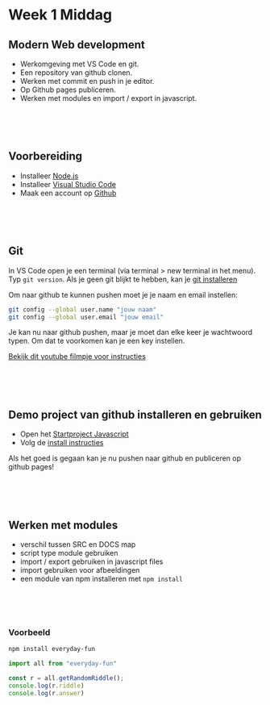 # Week 1 Middag

## Modern Web development

- Werkomgeving met VS Code en git.
- Een repository van github clonen.
- Werken met commit en push in je editor.
- Op Github pages publiceren.
- Werken met modules en import / export in javascript.

<Br>
<Br>
<Br>

## Voorbereiding

- Installeer [Node.js](https://nodejs.org/en/download/)
- Installeer [Visual Studio Code](https://code.visualstudio.com/download)
- Maak een account op [Github](https://github.com)

<Br>
<Br>
<Br>

## Git

In VS Code open je een terminal (via terminal > new terminal in het menu). Typ `git version`. Als je geen git blijkt te hebben, kan je [git installeren](https://git-scm.com/downloads)

Om naar github te kunnen pushen moet je je naam en email instellen:
```bash
git config --global user.name "jouw naam"
git config --global user.email "jouw email"
```
Je kan nu naar github pushen, maar je moet dan elke keer je wachtwoord typen. Om dat te voorkomen kan je een key instellen.

[Bekijk dit youtube filmpje voor instructies](https://www.youtube.com/watch?v=HfTXHrWMGVY)



<Br>
<Br>
<Br>

## Demo project van github installeren en gebruiken

- Open het [Startproject Javascript](https://github.com/HR-CMGT/prg4-javascript-2023) 
- Volg de [install instructies](../setup.md)

Als het goed is gegaan kan je nu pushen naar github en publiceren op github pages!

<Br>
<Br>
<Br>

## Werken met modules

- verschil tussen SRC en DOCS map
- script type module gebruiken
- import / export gebruiken in javascript files
- import gebruiken voor afbeeldingen
- een module van npm installeren met `npm install`

<Br>
<Br>
<Br>

### Voorbeeld

```bash
npm install everyday-fun
```

```javascript
import all from "everyday-fun"

const r = all.getRandomRiddle();
console.log(r.riddle)
console.log(r.answer)
```